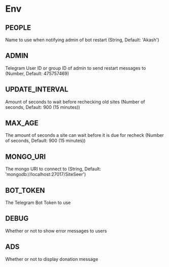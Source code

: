 # Env

## PEOPLE

Name to use when notifying admin of bot restart (String, Default: 'Akash')

## ADMIN

Telegram User ID or group ID of admin to send restart messages to (Number, Default: 475757469)

## UPDATE_INTERVAL

Amount of seconds to wait before rechecking old sites (Number of seconds, Default: 900 (15 minutes))

## MAX_AGE

The amount of seconds a site can wait before it is due for recheck (Number of seconds, Default: 900 (15 minutes))

## MONGO_URI

The mongo URI to connect to (String, Default: 'mongodb://localhost:27017/SiteSeer')

## BOT_TOKEN

The Telegram Bot Token to use

## DEBUG

Whether or not to show error messages to users

## ADS

Whether or not to display donation message
